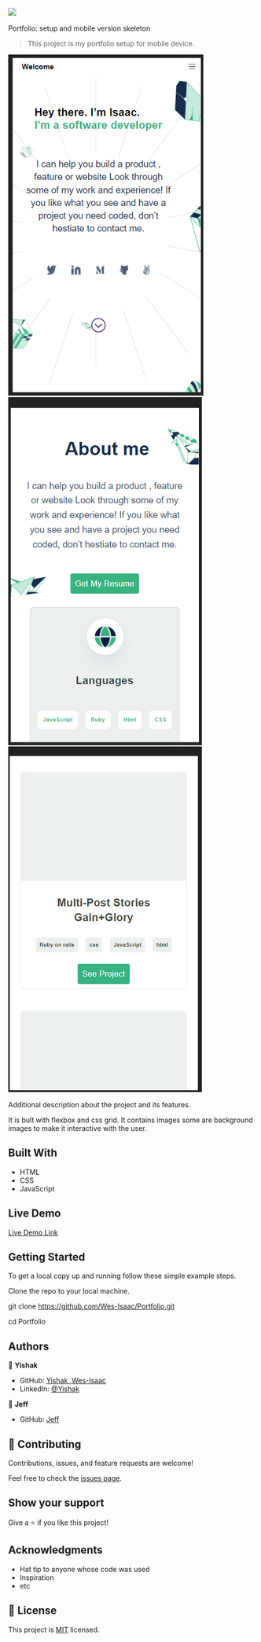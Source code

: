 ![](https://img.shields.io/badge/Microverse-blueviolet)

Portfolio: setup and mobile version skeleton

> This project is my portfolio setup for mobile device.

![screenshot](./images/Screenshot.png)
![screenshot](./images/about.png)
![screenshot](./images/about-2.png)


Additional description about the project and its features.

It is bult with flexbox and css grid. It contains images some are background images to make it interactive with the user.

## Built With

- HTML
- CSS
- JavaScript

## Live Demo

[Live Demo Link](https://wes-isaac.github.io/Portfolio/)



## Getting Started

To get a local copy up and running follow these simple example steps.

Clone the repo to your local machine.

git clone https://github.com/Wes-Isaac/Portfolio.git

cd Portfolio


## Authors

👤 **Yishak**

- GitHub: [Yishak ,Wes-Isaac](https://github.com/Wes-Isaac)
- LinkedIn: [@Yishak](https://www.linkedin.com/in/yishak-wesego-b404851a7/)

👤 **Jeff**

- GitHub: [Jeff](https://github.com/JEFFKAY16)

## 🤝 Contributing

Contributions, issues, and feature requests are welcome!

Feel free to check the [issues page](../../issues/).

## Show your support

Give a ⭐️ if you like this project!

## Acknowledgments

- Hat tip to anyone whose code was used
- Inspiration
- etc

## 📝 License

This project is [MIT](./MIT.md) licensed.
